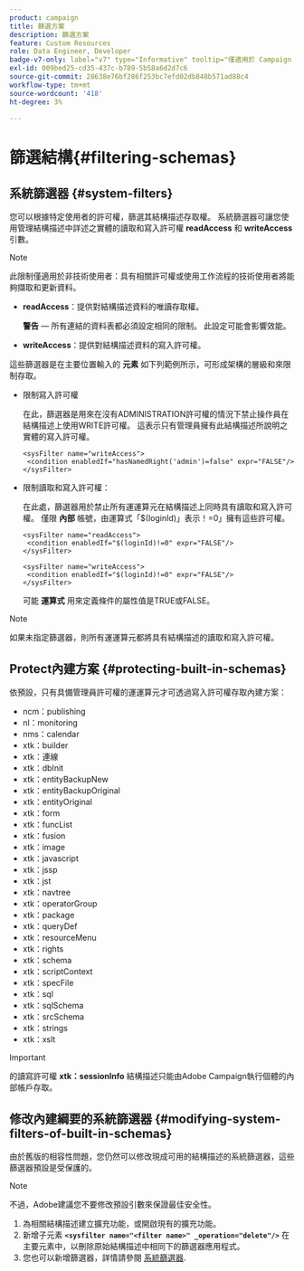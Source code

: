 ```yaml
---
product: campaign
title: 篩選方案
description: 篩選方案
feature: Custom Resources
role: Data Engineer, Developer
badge-v7-only: label="v7" type="Informative" tooltip="僅適用於 Campaign Classic v7"
exl-id: 009bed25-cd35-437c-b789-5b58a6d2d7c6
source-git-commit: 28638e76bf286f253bc7efd02db848b571ad88c4
workflow-type: tm+mt
source-wordcount: '418'
ht-degree: 3%

---
```


# 篩選結構{#filtering-schemas}

## 系統篩選器 {#system-filters}

您可以根據特定使用者的許可權，篩選其結構描述存取權。 系統篩選器可讓您使用管理結構描述中詳述之實體的讀取和寫入許可權 **readAccess** 和 **writeAccess** 引數。

>[!NOTE]
>
>此限制僅適用於非技術使用者：具有相關許可權或使用工作流程的技術使用者將能夠擷取和更新資料。

* **readAccess**：提供對結構描述資料的唯讀存取權。

  **警告**  — 所有連結的資料表都必須設定相同的限制。 此設定可能會影響效能。

* **writeAccess**：提供對結構描述資料的寫入許可權。

這些篩選器是在主要位置輸入的 **元素** 如下列範例所示，可形成架構的層級和來限制存取。

* 限制寫入許可權

  在此，篩選器是用來在沒有ADMINISTRATION許可權的情況下禁止操作員在結構描述上使用WRITE許可權。 這表示只有管理員擁有此結構描述所說明之實體的寫入許可權。

  ```
  <sysFilter name="writeAccess">      
   <condition enabledIf="hasNamedRight('admin')=false" expr="FALSE"/>    
  </sysFilter>
  ```

* 限制讀取和寫入許可權：

  在此處，篩選器用於禁止所有運運算元在結構描述上同時具有讀取和寫入許可權。 僅限 **內部** 帳號，由運算式「$(loginId)」表示！=0」擁有這些許可權。

  ```
  <sysFilter name="readAccess"> 
   <condition enabledIf="$(loginId)!=0" expr="FALSE"/>
  </sysFilter>
  
  <sysFilter name="writeAccess">  
   <condition enabledIf="$(loginId)!=0" expr="FALSE"/>
  </sysFilter>
  ```

  可能 **運算式** 用來定義條件的屬性值是TRUE或FALSE。

>[!NOTE]
>
>如果未指定篩選器，則所有運運算元都將具有結構描述的讀取和寫入許可權。

## Protect內建方案 {#protecting-built-in-schemas}

依預設，只有具備管理員許可權的運運算元才可透過寫入許可權存取內建方案：

* ncm：publishing
* nl：monitoring
* nms：calendar
* xtk：builder
* xtk：連線
* xtk：dbInit
* xtk：entityBackupNew
* xtk：entityBackupOriginal
* xtk：entityOriginal
* xtk：form
* xtk：funcList
* xtk：fusion
* xtk：image
* xtk：javascript
* xtk：jssp
* xtk：jst
* xtk：navtree
* xtk：operatorGroup
* xtk：package
* xtk：queryDef
* xtk：resourceMenu
* xtk：rights
* xtk：schema
* xtk：scriptContext
* xtk：specFile
* xtk：sql
* xtk：sqlSchema
* xtk：srcSchema
* xtk：strings
* xtk：xslt

>[!IMPORTANT]
>
>的讀寫許可權 **xtk：sessionInfo** 結構描述只能由Adobe Campaign執行個體的內部帳戶存取。

## 修改內建綱要的系統篩選器 {#modifying-system-filters-of-built-in-schemas}

由於舊版的相容性問題，您仍然可以修改現成可用的結構描述的系統篩選器，這些篩選器預設是受保護的。

>[!NOTE]
>
>不過，Adobe建議您不要修改預設引數來保證最佳安全性。

1. 為相關結構描述建立擴充功能，或開啟現有的擴充功能。
1. 新增子元素 **`<sysfilter name="<filter name>" _operation="delete"/>`** 在主要元素中，以刪除原始結構描述中相同下的篩選器應用程式。
1. 您也可以新增篩選器，詳情請參閱 [系統篩選器](#system-filters).
